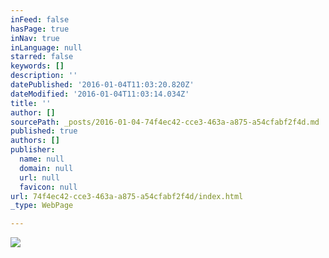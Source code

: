 ```yaml
---
inFeed: false
hasPage: true
inNav: true
inLanguage: null
starred: false
keywords: []
description: ''
datePublished: '2016-01-04T11:03:20.820Z'
dateModified: '2016-01-04T11:03:14.034Z'
title: ''
author: []
sourcePath: _posts/2016-01-04-74f4ec42-cce3-463a-a875-a54cfabf2f4d.md
published: true
authors: []
publisher:
  name: null
  domain: null
  url: null
  favicon: null
url: 74f4ec42-cce3-463a-a875-a54cfabf2f4d/index.html
_type: WebPage

---
```

![](https://the-grid-user-content.s3-us-west-2.amazonaws.com/87faa766-98ae-4bab-b829-373584b6eddb.jpg)